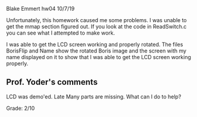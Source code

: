 Blake Emmert
hw04
10/7/19

Unfortunately, this homework caused me some problems. I was unable to get the mmap section figured out. If you look at the code in ReadSwitch.c you can see what I attempted to make work.

I was able to get the LCD screen working and properly rotated. The files BorisFlip and Name show the rotated Boris image and the screen with my name displayed on it to show that I was
able to get the LCD screen working properly. 


## Prof. Yoder's comments

LCD was demo'ed.
Late
Many parts are missing.
What can I do to help?

Grade:  2/10
